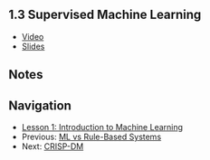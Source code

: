 ## 1.3 Supervised Machine Learning

* [Video](https://drive.google.com/file/d/10aj1_34-nZ7I16YZGZvXTA7Rph5ExE4q/view)
* [Slides](https://drive.google.com/file/d/1LbGqPaLt1qhBgejMr2rHzi7BQimG6XDP/view)


## Notes


## Navigation

* [Lesson 1: Introduction to Machine Learning](../)
* Previous: [ML vs Rule-Based Systems](02-ml-vs-rules.md)
* Next: [CRISP-DM](04-crisp-dm.md)